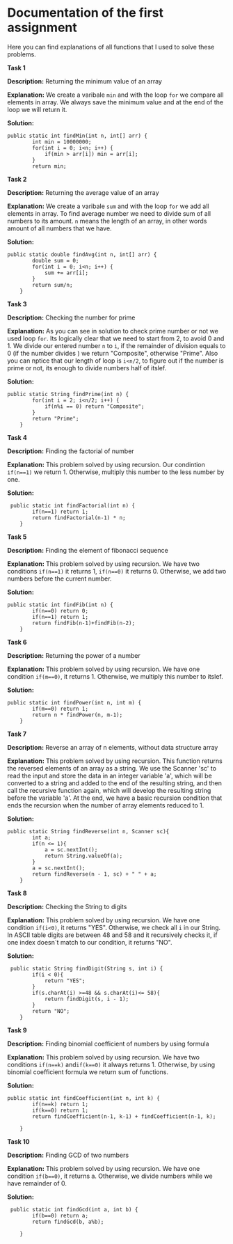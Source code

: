 # Documentation of the first assignment
Here you can find explanations of all functions that I used to solve these problems.

**Task 1** 

**Description:** Returning the minimum value of an array

**Explanation:** We create a varibale ``min`` and with the loop ``for`` we compare all elements in array. We always save the minimum value and at the end of the loop we will return it.

**Solution:** 

```
public static int findMin(int n, int[] arr) {
        int min = 10000000;   
        for(int i = 0; i<n; i++) {        
            if(min > arr[i]) min = arr[i];            
        }       
        return min;
```
**Task 2** 

**Description:** Returning the average value of an array

**Explanation:** We create a varibale ``sum`` and with the loop ``for`` we add all elements in array. To find average number we need to divide sum of all numbers to its amount. ``n`` means the length of an array, in other words amount of all numbers that we have.

**Solution:** 

```
public static double findAvg(int n, int[] arr) {
        double sum = 0; 
        for(int i = 0; i<n; i++) {
            sum += arr[i]; 
        }
        return sum/n; 
    }
```

**Task 3** 

**Description:** Checking the number for prime

**Explanation:** As you can see in solution to check prime number or not we used loop ``for``. Its logically clear that we need to start from 2, to avoid 0 and 1. We divide our entered number ``n`` to ``i``, if the remainder of division equals to 0 (if the number divides ) we return "Composite", otherwise "Prime". Also you can nptice that our length of loop is ``i<n/2``, to figure out if the number is prime or not, its enough to divide numbers half of itslef.

**Solution:** 

```
public static String findPrime(int n) {
        for(int i = 2; i<n/2; i++) { 
            if(n%i == 0) return "Composite"; 
        }
        return "Prime"; 
    }
```

**Task 4** 

**Description:** Finding the factorial of number

**Explanation:** This problem solved by using recursion. Our condintion ``if(n==1)`` we return 1. Otherwise, multiply this number to the less number by one.

**Solution:** 

```
 public static int findFactorial(int n) {
        if(n==1) return 1;
        return findFactorial(n-1) * n; 
    }
```

**Task 5** 

**Description:** Finding the element of fibonacci sequence

**Explanation:** This problem solved by using recursion. We have two conditions ``if(n==1)`` it returns 1, ``if(n==0)`` it returns 0. Otherwise, we add two numbers before the current number.

**Solution:** 

```
public static int findFib(int n) {
        if(n==0) return 0;
        if(n==1) return 1; 
        return findFib(n-1)+findFib(n-2); 
    }

```

**Task 6** 

**Description:** Returning the power of a number

**Explanation:** This problem solved by using recursion. We have one condition ``if(m==0)``, it returns 1. Otherwise, we multiply this number to itslef.

**Solution:** 

```
public static int findPower(int n, int m) {
        if(m==0) return 1;
        return n * findPower(n, m-1); 
    }
```

**Task 7**   

**Description:** Reverse an array of n elements, without data structure array

**Explanation:** This problem solved by using recursion. This function returns the reversed elements of an array as a string. We use the Scanner 'sc' to read the input and store the data in an integer variable 'a', which will be converted to a string and added to the end of the resulting string, and then call the recursive function again, which will develop the resulting string before the variable 'a'. At the end, we have a basic recursion condition that ends the recursion when the number of array elements reduced to 1.

**Solution:** 

```
public static String findReverse(int n, Scanner sc){
        int a; 
        if(n <= 1){ 
            a = sc.nextInt();
            return String.valueOf(a);
        }
        a = sc.nextInt();
        return findReverse(n - 1, sc) + " " + a;
    }
```

**Task 8** 

**Description:** Checking the String to digits

**Explanation:** This problem solved by using recursion. We have one condition ``if(i<0)``, it returns "YES". Otherwise, we check all ``i`` in our String. In ASCII table digits are between 48 and 58 and it recursively checks it, if one index doesn`t match to our condition, it returns "NO".

**Solution:** 

```
 public static String findDigit(String s, int i) {
        if(i < 0){
            return "YES"; 
        }
        if(s.charAt(i) >=48 && s.charAt(i)<= 58){ 
            return findDigit(s, i - 1); 
        }
        return "NO";
    }
```

**Task 9** 

**Description:** Finding binomial coefficient of numbers by using formula

**Explanation:** This problem solved by using recursion. We have two conditions ``if(n==k)`` and``if(k==0)`` it always returns 1. Otherwise, by using binomial coefficient formula we return sum of functions.

**Solution:** 

```
public static int findCoefficient(int n, int k) {
        if(n==k) return 1;
        if(k==0) return 1;
        return findCoefficient(n-1, k-1) + findCoefficient(n-1, k); 

    }
```

**Task 10** 

**Description:** Finding GCD of two numbers

**Explanation:** This problem solved by using recursion. We have one condition ``if(b==0)``, it returns a. Otherwise, we divide numbers while we have remainder of 0. 

**Solution:** 

```
 public static int findGcd(int a, int b) {
        if(b==0) return a; 
        return findGcd(b, a%b); 

    }
```
